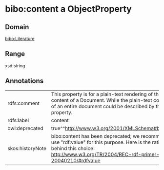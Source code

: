 # bibo:content a ObjectProperty

## Domain

[bibo:Literature](/ontology/bibo/Literature)

## Range

xsd:string

## Annotations

|||
|-----|-----|
|rdfs:comment|This property is for a plain-text rendering of the content of a Document. While the plain-text content of an entire document could be described by this property.|
|rdfs:label|content|
|owl:deprecated|true^^http://www.w3.org/2001/XMLSchema#boolean|
|skos:historyNote|bibo:content has been deprecated; we recommend to use \"rdf:value\" for this purpose. Here is the rational behind this choice: http://www.w3.org/TR/2004/REC-rdf-primer-20040210/#rdfvalue|


